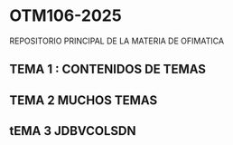 # OTM106-2025
REPOSITORIO PRINCIPAL DE LA MATERIA DE OFIMATICA

## TEMA 1 : CONTENIDOS DE TEMAS
## TEMA 2 MUCHOS TEMAS
## tEMA 3 JDBVCOLSDN
